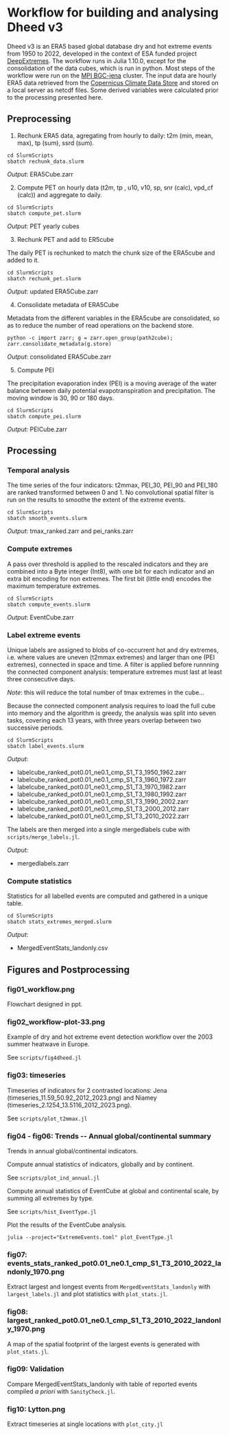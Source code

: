 # Workflow for building and analysing Dheed v3
Dheed v3 is an ERA5 based global database dry and hot extreme events from 1950 to 2022, developed in the context of ESA funded project [DeepExtremes](https://eo4society.esa.int/projects/deep-extremes/).
The workflow runs in Julia 1.10.0, except for the consolidation of the data cubes, which is run in python. 
Most steps of the workflow were run on the [MPI BGC-jena](https://bgc-jena.mpg.de) cluster. The input data are hourly ERA5 data retrieved from the [Copernicus Climate Data Store](https://cds.climate.copernicus.eu/) and stored on a local server as netcdf files. Some derived variables were calculated prior to the processing presented here.

## Preprocessing

1. Rechunk ERA5 data, agregating from hourly to daily: t2m (min, mean, max), tp (sum), ssrd (sum).

```
cd SlurmScripts
sbatch rechunk_data.slurm
```

*Output*: ERA5Cube.zarr

2. Compute PET on hourly data (t2m, tp , u10, v10, sp, snr (calc), vpd_cf (calc)) and aggregate to daily.

```
cd SlurmScripts
sbatch compute_pet.slurm
```

*Output*: PET yearly cubes

3. Rechunk PET and add to ER5cube

The daily PET is rechunked to match the chunk size of the ERA5cube and added to it.

```
cd SlurmScripts
sbatch rechunk_pet.slurm
```

*Output*: updated ERA5Cube.zarr

4. Consolidate metadata of ERA5Cube

Metadata from the different variables in the ERA5cube are consolidated, so as to reduce the number of read operations on the backend store.

```
python -c import zarr; g = zarr.open_group(path2cube); zarr.consolidate_metadata(g.store)
```

*Output*: consolidated ERA5Cube.zarr

5. Compute PEI

The precipitation evaporation index (PEI) is a moving average of the water balance between daily potential evapotranspiration and precipitation. The moving window is 30, 90 or 180 days.

```
cd SlurmScripts
sbatch compute_pei.slurm
```

*Output*: PEICube.zarr


## Processing
### Temporal analysis

The time series of the four indicators: t2mmax, PEI_30, PEI_90 and PEI_180 are ranked transformed between 0 and 1. No convolutional spatial filter is run on the results to smoothe the extent of the extreme events.

```
cd SlurmScripts
sbatch smooth_events.slurm
```

*Output*: tmax_ranked.zarr and pei_ranks.zarr

### Compute extremes
A pass over threshold is applied to the rescaled indicators and they are combined into a Byte integer (Int8), with one bit for each indicator and an extra bit encoding for non extremes. The first bit (little end) encodes the maximum temperature extremes.

```
cd SlurmScripts
sbatch compute_events.slurm
```

*Output*: EventCube.zarr

### Label extreme events
Unique labels are assigned to blobs of co-occurrent hot and dry extremes, i.e. where values are uneven (t2mmax extremes) and larger than one (PEI extremes), connected in space and time. A filter is applied before runnning the connected component analysis: temperature extremes must last at least three consecutive days.

*Note*: this will reduce the total number of tmax extremes in the cube...

Because the connected component analysis requires to load the full cube into memory and the algorithm is greedy, the analysis was split into seven tasks, covering each 13 years, with three years overlap between two successive periods.

```
cd SlurmScripts
sbatch label_events.slurm
```

*Output*: 
- labelcube_ranked_pot0.01_ne0.1_cmp_S1_T3_1950_1962.zarr
- labelcube_ranked_pot0.01_ne0.1_cmp_S1_T3_1960_1972.zarr
- labelcube_ranked_pot0.01_ne0.1_cmp_S1_T3_1970_1982.zarr
- labelcube_ranked_pot0.01_ne0.1_cmp_S1_T3_1980_1992.zarr
- labelcube_ranked_pot0.01_ne0.1_cmp_S1_T3_1990_2002.zarr
- labelcube_ranked_pot0.01_ne0.1_cmp_S1_T3_2000_2012.zarr
- labelcube_ranked_pot0.01_ne0.1_cmp_S1_T3_2010_2022.zarr

The labels are then merged into a single mergedlabels cube with `scripts/merge_labels.jl`.

*Output*: 
- mergedlabels.zarr

### Compute statistics
Statistics for all labelled events are computed and gathered in a unique table.

```
cd SlurmScripts
sbatch stats_extremes_merged.slurm
```

*Output*: 
- MergedEventStats_landonly.csv

## Figures and Postprocessing

### fig01_workflow.png

Flowchart designed in ppt. 

### fig02_workflow-plot-33.png

Example of dry and hot extreme event detection workflow over the 2003 summer heatwave in Europe.

See `scripts/fig4dheed.jl`

### fig03: timeseries

Timeseries of indicators for 2 contrasted locations: Jena (timeseries_11.59_50.92_2012_2023.png) and Niamey (timeseries_2.1254_13.5116_2012_2023.png).

See `scripts/plot_t2mmax.jl`

### fig04 - fig06: Trends -- Annual global/continental summary

Trends in annual global/continental indicators.

Compute annual statistics of indicators, globally and by continent.

See `scripts/plot_ind_annual.jl`

Compute annual statistics of EventCube at global and continental scale, by summing all extremes by type.

See `scripts/hist_EventType.jl`

Plot the results of the EventCube analysis.

```
julia --project="ExtremeEvents.toml" plot_EventType.jl
```

### fig07: events_stats_ranked_pot0.01_ne0.1_cmp_S1_T3_2010_2022_landonly_1970.png

Extract largest and longest events from `MergedEventStats_landonly` with `largest_labels.jl` and plot statistics with `plot_stats.jl`.

### fig08: largest_ranked_pot0.01_ne0.1_cmp_S1_T3_2010_2022_landonly_1970.png

A map of the spatial footprint of the largest events is generated with `plot_stats.jl`.

### fig09: Validation

Compare MergedEventStats_landonly with table of reported events compiled *a priori* with `SanityCheck.jl`. 

### fig10: Lytton.png

Extract timeseries at single locations with `plot_city.jl`

